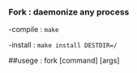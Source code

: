 ### Fork : daemonize any process

-compile : `make`

-install : `make install DESTDIR=/`

##usege : fork [command] [args]

